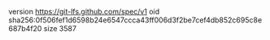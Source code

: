 version https://git-lfs.github.com/spec/v1
oid sha256:0f506fef1d6598b24e6547ccca43ff006d3f2be7cef4db852c695c8e687b4f20
size 3587
